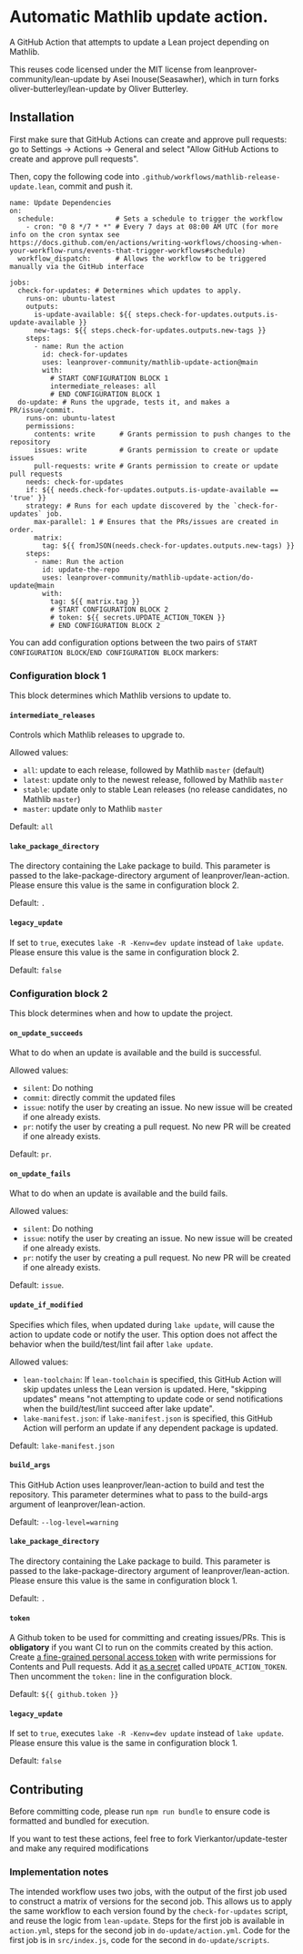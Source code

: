 # Automatic Mathlib update action.

A GitHub Action that attempts to update a Lean project depending on Mathlib.

This reuses code licensed under the MIT license from leanprover-community/lean-update by Asei Inouse(Seasawher), which in turn forks oliver-butterley/lean-update by Oliver Butterley.

## Installation

First make sure that GitHub Actions can create and approve pull requests: go to Settings -> Actions -> General and select "Allow GitHub Actions to create and approve pull requests".

Then, copy the following code into `.github/workflows/mathlib-release-update.lean`, commit and push it.

```
name: Update Dependencies
on:
  schedule:               # Sets a schedule to trigger the workflow
    - cron: "0 8 */7 * *" # Every 7 days at 08:00 AM UTC (for more info on the cron syntax see https://docs.github.com/en/actions/writing-workflows/choosing-when-your-workflow-runs/events-that-trigger-workflows#schedule)
  workflow_dispatch:      # Allows the workflow to be triggered manually via the GitHub interface

jobs:
  check-for-updates: # Determines which updates to apply.
    runs-on: ubuntu-latest
    outputs:
      is-update-available: ${{ steps.check-for-updates.outputs.is-update-available }}
      new-tags: ${{ steps.check-for-updates.outputs.new-tags }}
    steps:
      - name: Run the action
        id: check-for-updates
        uses: leanprover-community/mathlib-update-action@main
        with:
          # START CONFIGURATION BLOCK 1
          intermediate_releases: all
          # END CONFIGURATION BLOCK 1
  do-update: # Runs the upgrade, tests it, and makes a PR/issue/commit.
    runs-on: ubuntu-latest
    permissions:
      contents: write      # Grants permission to push changes to the repository
      issues: write        # Grants permission to create or update issues
      pull-requests: write # Grants permission to create or update pull requests
    needs: check-for-updates
    if: ${{ needs.check-for-updates.outputs.is-update-available == 'true' }}
    strategy: # Runs for each update discovered by the `check-for-updates` job.
      max-parallel: 1 # Ensures that the PRs/issues are created in order.
      matrix:
        tag: ${{ fromJSON(needs.check-for-updates.outputs.new-tags) }}
    steps:
      - name: Run the action
        id: update-the-repo
        uses: leanprover-community/mathlib-update-action/do-update@main
        with:
          tag: ${{ matrix.tag }}
          # START CONFIGURATION BLOCK 2
          # token: ${{ secrets.UPDATE_ACTION_TOKEN }}
          # END CONFIGURATION BLOCK 2
```

You can add configuration options between the two pairs of `START CONFIGURATION BLOCK`/`END CONFIGURATION BLOCK` markers:

### Configuration block 1

This block determines which Mathlib versions to update to.

#### `intermediate_releases`

Controls which Mathlib releases to upgrade to.

Allowed values:

- `all`: update to each release, followed by Mathlib `master` (default)
- `latest`: update only to the newest release, followed by Mathlib `master`
- `stable`: update only to stable Lean releases (no release candidates, no Mathlib `master`)
- `master`: update only to Mathlib `master`

Default: `all`

#### `lake_package_directory`

The directory containing the Lake package to build.
This parameter is passed to the lake-package-directory argument of leanprover/lean-action.
Please ensure this value is the same in configuration block 2.

Default: `.`

#### `legacy_update`

If set to `true`, executes `lake -R -Kenv=dev update` instead of `lake update`.
Please ensure this value is the same in configuration block 2.

Default: `false`

### Configuration block 2

This block determines when and how to update the project.

#### `on_update_succeeds`

What to do when an update is available and the build is successful.

Allowed values:

- `silent`: Do nothing
- `commit`: directly commit the updated files
- `issue`: notify the user by creating an issue. No new issue will be created if one already exists.
- `pr`: notify the user by creating a pull request. No new PR will be created if one already exists.

Default: `pr`.

#### `on_update_fails`

What to do when an update is available and the build fails.

Allowed values:

- `silent`: Do nothing
- `issue`: notify the user by creating an issue. No new issue will be created if one already exists.
- `pr`: notify the user by creating a pull request. No new PR will be created if one already exists.

Default: `issue`.

#### `update_if_modified`

Specifies which files, when updated during `lake update`, will cause the action to update code or notify the user.
This option does not affect the behavior when the build/test/lint fail after `lake update`.

Allowed values:

- `lean-toolchain`:
  If `lean-toolchain` is specified, this GitHub Action will skip updates unless the Lean version is updated.
  Here, "skipping updates" means "not attempting to update code or send notifications when the build/test/lint succeed after lake update".
- `lake-manifest.json`: if `lake-manifest.json` is specified, this GitHub Action will perform an update if any dependent package is updated.

Default: `lake-manifest.json`

#### `build_args`

This GitHub Action uses leanprover/lean-action to build and test the repository.
This parameter determines what to pass to the build-args argument of leanprover/lean-action.

Default: `--log-level=warning`

#### `lake_package_directory`

The directory containing the Lake package to build.
This parameter is passed to the lake-package-directory argument of leanprover/lean-action.
Please ensure this value is the same in configuration block 1.

Default: `.`

#### `token`

A Github token to be used for committing and creating issues/PRs. This is **obligatory** if you want CI to run on the commits created by this action. Create [a fine-grained personal access token](https://docs.github.com/en/authentication/keeping-your-account-and-data-secure/managing-your-personal-access-tokens) with write permissions for Contents and Pull requests. Add it [as a secret](https://docs.github.com/en/actions/security-for-github-actions/security-guides/using-secrets-in-github-actions) called `UPDATE_ACTION_TOKEN`. Then uncomment the `token:` line in the configuration block.

Default: `${{ github.token }}`

#### `legacy_update`

If set to `true`, executes `lake -R -Kenv=dev update` instead of `lake update`.
Please ensure this value is the same in configuration block 1.

Default: `false`

## Contributing

Before committing code, please run `npm run bundle` to ensure code is formatted and bundled for execution.

If you want to test these actions, feel free to fork Vierkantor/update-tester and make any required modifications

### Implementation notes

The intended workflow uses two jobs, with the output of the first job used to construct a matrix of versions for the second job. This allows us to apply the same workflow to each version found by the `check-for-updates` script, and reuse the logic from `lean-update`. Steps for the first job is available in `action.yml`, steps for the second job in `do-update/action.yml`. Code for the first job is in `src/index.js`, code for the second in `do-update/scripts`.
